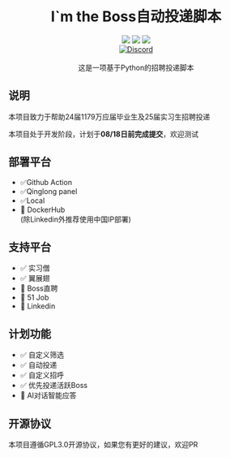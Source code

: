 <div align="center">
    <h1>I`m the Boss自动投递脚本</h1>
    <img src="https://img.shields.io/github/license/JasonYANG170/IM_THE_BOSS?label=License&style=for-the-badge">
    <img src="https://img.shields.io/github/commit-activity/w/JasonYANG170/IM_THE_BOSS?style=for-the-badge">
<img src="https://img.shields.io/github/languages/count/JasonYANG170/IM_THE_BOSS?&style=for-the-badge">
	<br>
    	<a href="https://discord.com/invite/az3ceRmgVe"><img alt="Discord" src="https://img.shields.io/discord/978108215499816980?style=social&logo=discord&label=echosec"></a>
  <br>



<br>
这是一项基于Python的招聘投递脚本

<br>

</div>

## 说明
本项目致力于帮助24届1179万应届毕业生及25届实习生招聘投递  

本项目处于开发阶段，计划于**08/18日前完成提交**，欢迎测试

## 部署平台
- ✅Github Action  
- ✅Qinglong panel
- ✅Local
- 🚧 DockerHub  
(除Linkedin外推荐使用中国IP部署)
## 支持平台
- ✅ 实习僧  
- ✅ 翼展翅  
- 🚧 Boss直聘  
- 🚧 51 Job
- 🚧 Linkedin
## 计划功能
- ✅ 自定义筛选 
- ✅ 自动投递
- ✅ 自定义招呼
- ✅ 优先投递活跃Boss  
- 🚧 AI对话智能应答  

## 开源协议
本项目遵循GPL3.0开源协议，如果您有更好的建议，欢迎PR

